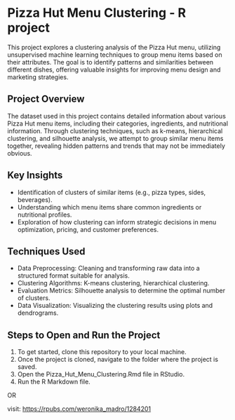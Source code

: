 # Pizza Hut Menu Clustering - R project

This project explores a clustering analysis of the Pizza Hut menu, utilizing unsupervised machine learning techniques to group menu items based on their attributes. The goal is to identify patterns and similarities between different dishes, offering valuable insights for improving menu design and marketing strategies.

## Project Overview
The dataset used in this project contains detailed information about various Pizza Hut menu items, including their categories, ingredients, and nutritional information. Through clustering techniques, such as k-means, hierarchical clustering, and silhouette analysis, we attempt to group similar menu items together, revealing hidden patterns and trends that may not be immediately obvious.

## Key Insights
* Identification of clusters of similar items (e.g., pizza types, sides, beverages).
* Understanding which menu items share common ingredients or nutritional profiles.
* Exploration of how clustering can inform strategic decisions in menu optimization, pricing, and customer preferences.

## Techniques Used
* Data Preprocessing: Cleaning and transforming raw data into a structured format suitable for analysis.
* Clustering Algorithms: K-means clustering, hierarchical clustering.
* Evaluation Metrics: Silhouette analysis to determine the optimal number of clusters.
* Data Visualization: Visualizing the clustering results using plots and dendrograms.

## Steps to Open and Run the Project
1. To get started, clone this repository to your local machine.
2. Once the project is cloned, navigate to the folder where the project is saved.
3. Open the Pizza_Hut_Menu_Clustering.Rmd file in RStudio.
4. Run the R Markdown file.

OR

visit: https://rpubs.com/weronika_madro/1284201
